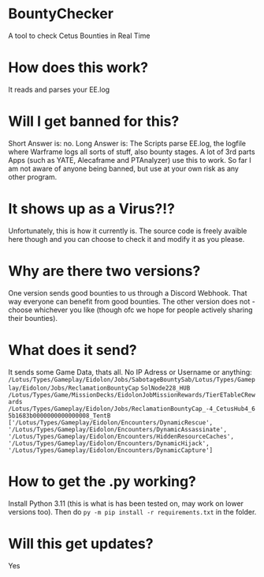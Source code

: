 # BountyChecker
A tool to check Cetus Bounties in Real Time

# How does this work?
It reads and parses your EE.log

# Will I get banned for this?
Short Answer is: no.
Long Answer is: The Scripts parse EE.log, the logfile where Warframe logs all sorts of stuff, also bounty stages. A lot of 3rd parts Apps (such as YATE, Alecaframe and PTAnalyzer) use this to work. So far I am not aware of anyone being banned, but use at your own risk as any other program. 

# It shows up as a Virus?!?
Unfortunately, this is how it currently is. The source code is freely avaible here though and you can choose to check it and modify it as you please.

# Why are there two versions?
One version sends good bounties to us through a Discord Webhook. That way everyone can benefit from good bounties. The other version does not - choose whichever you like (though ofc we hope for people actively sharing their bounties). 

# What does it send?
It sends some Game Data, thats all. No IP Adress or Username or anything:
```/Lotus/Types/Gameplay/Eidolon/Jobs/SabotageBountySab/Lotus/Types/Gameplay/Eidolon/Jobs/ReclamationBountyCap```
```SolNode228_HUB```
```/Lotus/Types/Game/MissionDecks/EidolonJobMissionRewards/TierETableCRewards ```
```/Lotus/Types/Gameplay/Eidolon/Jobs/ReclamationBountyCap_-4_CetusHub4_65b1683b0000000000000008_TentB```
```['/Lotus/Types/Gameplay/Eidolon/Encounters/DynamicRescue', '/Lotus/Types/Gameplay/Eidolon/Encounters/DynamicAssassinate', '/Lotus/Types/Gameplay/Eidolon/Encounters/HiddenResourceCaches', '/Lotus/Types/Gameplay/Eidolon/Encounters/DynamicHijack', '/Lotus/Types/Gameplay/Eidolon/Encounters/DynamicCapture']```

# How to get the .py working?
Install Python 3.11 (this is what is has been tested on, may work on lower versions too). Then do `py -m pip install -r requirements.txt` in the folder.

# Will this get updates?
Yes
